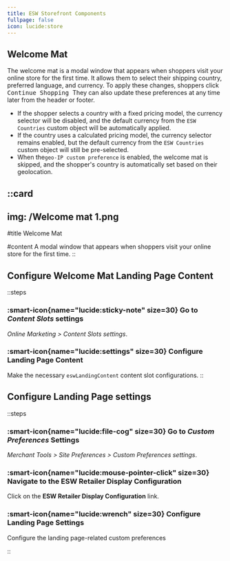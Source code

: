 ```yaml
---
title: ESW Storefront Components
fullpage: false
icon: lucide:store
---
```




## Welcome Mat


The welcome mat is a modal window that appears when shoppers visit your online store for the first time. It allows them to select their shipping country, preferred language, and currency. To apply these changes, shoppers click 
<kbd class="min-h-7.5 inline-flex justify-center items-center py-1 px-1.5 bg-white border border-gray-200 font-JetBrains Mono text-sm text-gray-800 shadow-[0px_2px_0px_0px_rgba(0,0,0,0.08)] dark:bg-neutral-900 dark:border-neutral-700 dark:text-neutral-200 dark:shadow-[0px_2px_0px_0px_rgba(255,255,255,0.1)] rounded-md">
  Continue Shopping
</kbd> They can also update these preferences at any time later from the header or footer.


<ul class="marker:text-teal-600 list-disc ps-5 space-y-2 text-md text-gray-600 dark:text-neutral-400">
  <li>
    If the shopper selects a country with a fixed pricing model, the currency selector will be disabled, and the default currency from the
    <code class="px-1 py-0.5 rounded bg-gray-100 dark:bg-neutral-800 text-gray-800 dark:text-gray-100 text-xs font-JetBrains Mono">ESW Countries</code>
    custom object will be automatically applied.
  </li>
  <li>
    If the country uses a calculated pricing model, the currency selector remains enabled, but the default currency from the
    <code class="px-1 py-0.5 rounded bg-gray-100 dark:bg-neutral-800 text-gray-800 dark:text-gray-100 text-xs font-JetBrains Mono">ESW Countries</code>
    custom object will still be pre-selected.
  </li>
  <li>
    When the<code class="px-1 py-0.5 rounded bg-gray-100 dark:bg-neutral-800 text-gray-800 dark:text-gray-100 text-xs font-JetBrains Mono">geo-IP custom preference</code>
    is enabled, the welcome mat is skipped, and the shopper's country is automatically set based on their geolocation.
  </li>
</ul>

::card
---
img: /Welcome mat 1.png
---
#title
Welcome Mat

#content
A modal window that appears when shoppers visit your online store for the first time.
::

## Configure Welcome Mat Landing Page Content

::steps
### :smart-icon{name="lucide:sticky-note" size=30} Go to *Content Slots* settings 

*Online Marketing > Content Slots settings*.

### :smart-icon{name="lucide:settings" size=30} Configure Landing Page Content

Make the necessary `eswLandingContent` content slot configurations.
::


## Configure Landing Page settings

::steps
### :smart-icon{name="lucide:file-cog" size=30} Go to *Custom Preferences* Settings 

*Merchant Tools > Site Preferences > Custom Preferences settings*.

### :smart-icon{name="lucide:mouse-pointer-click" size=30} Navigate to the ESW Retailer Display Configuration

Click on the **ESW Retailer Display Configuration** link.

### :smart-icon{name="lucide:wrench" size=30} Configure Landing Page Settings

Configure the landing page-related custom preferences

::

